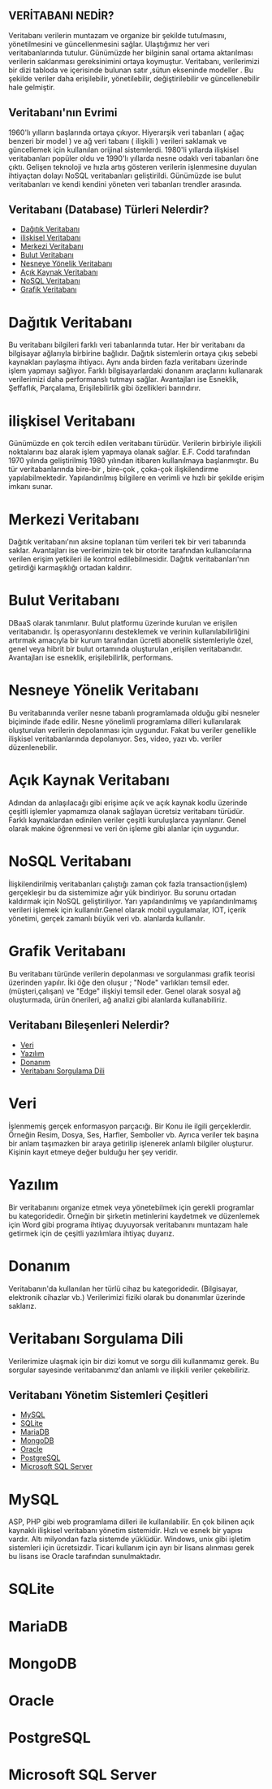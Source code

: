 

## VERİTABANI NEDİR? 

Veritabanı verilerin muntazam ve organize bir şekilde tutulmasını, yönetilmesini ve güncellenmesini sağlar. Ulaştığımız her veri veritabanlarında tutulur. Günümüzde her bilginin sanal ortama aktarılması verilerin saklanması gereksinimini ortaya koymuştur. Veritabanı, verilerimizi bir dizi tabloda ve içerisinde bulunan satır ,sütun ekseninde modeller . Bu şekilde veriler daha erişilebilir, yönetilebilir, değiştirilebilir ve güncellenebilir hale gelmiştir. 

## Veritabanı'nın Evrimi

1960'lı yılların başlarında ortaya çıkıyor. Hiyerarşik veri tabanları ( ağaç benzeri bir model ) ve ağ veri tabanı ( ilişkili ) verileri saklamak ve güncellemek için kullanılan orijinal sistemlerdi. 1980'li yıllarda ilişkisel veritabanları popüler oldu ve 1990'lı yıllarda nesne odaklı veri tabanları öne çıktı. Gelişen teknoloji ve hızla artış gösteren verilerin işlenmesine duyulan ihtiyaçtan dolayı NoSQL veritabanları geliştirildi. Günümüzde ise bulut veritabanları ve kendi kendini yöneten veri tabanları trendler arasında.

## Veritabanı (Database) Türleri Nelerdir?

-  [Dağıtık Veritabanı](#dağıtık-veritabanı)
-  [ilişkisel Veritabanı](#ilişkisel-veritabanı)
-  [Merkezi Veritabanı](#merkezi-veritabanı)
-  [Bulut Veritabanı](#bulut-veritabanı)
-  [Nesneye Yönelik Veritabanı](#nesneye-yönelik-veritabanı)
-  [Açık Kaynak Veritabanı](#açık-kaynak-veritabanı)
-  [NoSQL Veritabanı](#nosql-veritabanı)
-  [Grafik Veritabanı](#grafik-veritabanı)




# Dağıtık Veritabanı

Bu veritabanı bilgileri farklı veri tabanlarında tutar. Her bir veritabanı da bilgisayar ağlarıyla birbirine bağlıdır. Dağıtık sistemlerin ortaya çıkış sebebi kaynakları paylaşma ihtiyacı. Aynı anda birden fazla veritabanı üzerinde işlem yapmayı sağlıyor. Farklı bilgisayarlardaki donanım araçlarını kullanarak verilerimizi daha performanslı tutmayı sağlar. Avantajları ise Esneklik, Şeffaflık, Parçalama, Erişilebilirlik gibi özellikleri barındırır.

# ilişkisel Veritabanı

Günümüzde en çok tercih edilen veritabanı türüdür. Verilerin birbiriyle ilişkili noktalarını baz alarak işlem yapmaya olanak sağlar. E.F. Codd tarafından 1970 yılında geliştirilmiş 1980 yılından itibaren kullanılmaya başlanmıştır. Bu tür veritabanlarında bire-bir , bire-çok , çoka-çok ilişkilendirme yapılabilmektedir.
Yapılandırılmış bilgilere en verimli ve hızlı bir şekilde erişim imkanı sunar.

# Merkezi Veritabanı

Dağıtık veritabanı'nın aksine toplanan tüm verileri tek bir veri tabanında saklar. Avantajları ise verilerimizin tek bir otorite tarafından kullanıcılarına verilen erişim yetkileri ile kontrol edilebilmesidir. Dağıtık veritabanları'nın getirdiği karmaşıklığı ortadan kaldırır.

# Bulut Veritabanı

DBaaS olarak tanımlanır. Bulut platformu üzerinde kurulan ve erişilen veritabanıdır. İş operasyonlarını desteklemek ve verinin kullanılabilirliğini artırmak amacıyla bir kurum tarafından ücretli abonelik sistemleriyle özel, genel veya hibrit bir bulut ortamında oluşturulan ,erişilen veritabanıdır. Avantajları ise esneklik, erişilebilirlik, performans.

# Nesneye Yönelik Veritabanı

Bu veritabanında veriler nesne tabanlı programlamada olduğu gibi nesneler biçiminde ifade edilir. Nesne yönelimli programlama dilleri kullanılarak oluşturulan verilerin depolanması için uygundur. Fakat bu veriler genellikle ilişkisel veritabanlarında depolanıyor. Ses, video, yazı vb. veriler düzenlenebilir.

# Açık Kaynak Veritabanı

Adından da anlaşılacağı gibi erişime açık ve açık kaynak kodlu üzerinde çeşitli işlemler yapmamıza olanak sağlayan ücretsiz veritabanı türüdür. Farklı kaynaklardan edinilen veriler çeşitli kuruluşlarca yayınlanır. Genel olarak makine öğrenmesi ve veri ön işleme gibi alanlar için uygundur. 

# NoSQL Veritabanı

İlişkilendirilmiş veritabanları çalıştığı zaman çok fazla transaction(işlem) gerçekleşir bu da sistemimize ağır yük bindiriyor. Bu sorunu ortadan kaldırmak için NoSQL geliştiriliyor. Yarı yapılandırılmış ve yapılandırılmamış verileri işlemek için kullanılır.Genel olarak mobil uygulamalar, IOT, içerik yönetimi, gerçek zamanlı büyük veri vb. alanlarda kullanılır.

# Grafik Veritabanı

Bu veritabanı türünde verilerin depolanması ve sorgulanması grafik teorisi üzerinden yapılır. İki öğe den oluşur ; "Node" varlıkları temsil eder.(müşteri,çalışan) ve "Edge" ilişkiyi temsil eder. Genel olarak sosyal ağ oluşturmada, ürün önerileri, ağ analizi gibi alanlarda kullanabiliriz.




## Veritabanı Bileşenleri Nelerdir?

- [Veri](#veri)
- [Yazılım](#yazılım)
- [Donanım](#donanım)
- [Veritabanı Sorgulama Dili](#veritabanı-sorgulama-dili)



# Veri

İşlenmemiş gerçek enformasyon parçacığı. Bir Konu ile ilgili gerçeklerdir. Örneğin Resim, Dosya, Ses, Harfler, Semboller vb. Ayrıca veriler tek başına bir anlam taşımazken bir araya getirilip işlenerek anlamlı bilgiler oluşturur. Kişinin kayıt etmeye değer bulduğu her şey veridir.


# Yazılım

Bir veritabanını organize etmek veya yönetebilmek için gerekli programlar bu kategoridedir. Örneğin bir şirketin metinlerini kaydetmek ve düzenlemek için Word gibi programa ihtiyaç duyuyorsak veritabanını muntazam hale getirmek için de çeşitli yazılımlara ihtiyaç duyarız.


# Donanım

Veritabanın'da kullanılan her türlü cihaz bu kategoridedir. (Bilgisayar, elektronik cihazlar vb.) Verilerimizi fiziki olarak bu donanımlar üzerinde saklarız.


# Veritabanı Sorgulama Dili

Verilerimize ulaşmak için bir dizi komut ve sorgu dili kullanmamız gerek. Bu sorgular sayesinde veritabanımız'dan anlamlı ve ilişkili veriler çekebiliriz.





## Veritabanı Yönetim Sistemleri Çeşitleri

- [MySQL](#mysql)
- [SQLite](#sqlite)
- [MariaDB](#mariadb)
- [MongoDB](#mongodb)
- [Oracle](#oracle)
- [PostgreSQL](#postgresql)
- [Microsoft SQL Server](#microsoft-sql-server)



# MySQL

ASP, PHP gibi web programlama dilleri ile kullanılabilir. En çok bilinen açık kaynaklı ilişkisel veritabanı yönetim sistemidir. Hızlı ve esnek bir yapısı vardır. Altı milyondan fazla sistemde yüklüdür. Windows, unix gibi işletim sistemleri için ücretsizdir. Ticari kullanım için ayrı bir lisans alınması gerek bu lisans ise Oracle tarafından sunulmaktadır. 


# SQLite




# MariaDB



# MongoDB
# Oracle
# PostgreSQL
# Microsoft SQL Server













